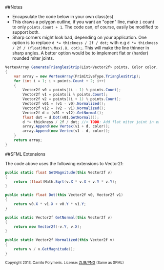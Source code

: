 ##Notes
 * Encapsulate the code below in your own class(es)
 * This draws a polygon outline, if you want an "open" line, make `i` count to only `points.Count + 1`. The code can, of course, easily be modified to support both.
 * Sharp corners might look bad, depending on your application. One option is to replace
`d *= thickness / 2f / dot;` with e.g `d *= thickness / 2f / (float)Math.Max(.8, dot);`. This will make the line thinner in sharp angles. A better option would be to implement flat or (harder) rounded miter joints.

``` c#
VertexArray GenerateTrianglesStrip(List<Vector2f> points, Color color, float thickness)
{
	var array = new VertexArray(PrimitiveType.TrianglesStrip);
	for (int i = 1; i < points.Count + 2; i++)
	{
		Vector2f v0 = points[(i - 1) % points.Count];
		Vector2f v1 = points[i % points.Count];
		Vector2f v2 = points[(i + 1) % points.Count];
		Vector2f v01 = (v1 - v0).Normalized();
		Vector2f v12 = (v2 - v1).Normalized();
		Vector2f d = (v01 + v12).GetNormal();
		float dot = d.Dot(v01.GetNormal());
		d *= thickness / 2f / dot; //< TODO: Add flat miter joint in extreme cases
		array.Append(new Vertex(v1 + d, color));
		array.Append(new Vertex(v1 - d, color));
	}
	return array;
}
```

##SFML Extensions

The code above uses the following extensions to Vector2f:
``` cs
public static float GetMagnitude(this Vector2f v)
{
	return (float)Math.Sqrt(v.X * v.X + v.Y * v.Y);
}

public static float Dot(this Vector2f v0, Vector2f v1)
{
	return v0.X * v1.X + v0.Y * v1.Y;
}

public static Vector2f GetNormal(this Vector2f v)
{
	return new Vector2f(-v.Y, v.X);
}

public static Vector2f Normalized(this Vector2f v)
{
	return v / v.GetMagnitude();
}
```

<sub>Copyright 2013, Camilo Polymeris. License: [ZLIB/PNG](http://www.sfml-dev.org/license.php) (Same as SFML)</sub>